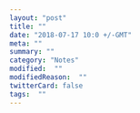```yaml
---
layout: "post"
title: ""
date: "2018-07-17 10:0 +/-GMT"
meta: ""
summary: ""
category: "Notes"
modified:  ""
modifiedReason:  ""
twitterCard: false
tags:  ""
---
```


